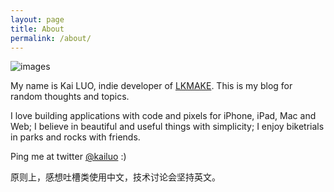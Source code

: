 ```yaml
---
layout: page
title: About
permalink: /about/
---
```


![images](http://i.v2ex.co/ob3vvmPQ.jpeg)

My name is Kai LUO, indie developer of [LKMAKE](http://lkmake.com). This is my blog for random thoughts and topics.

I love building applications with code and pixels for iPhone, iPad, Mac and Web; I believe in beautiful and useful things with simplicity; I enjoy biketrials in parks and rocks with friends.

Ping me at twitter [@kailuo](http://twitter.com/kailuo) :)

原则上，感想吐槽类使用中文，技术讨论会坚持英文。